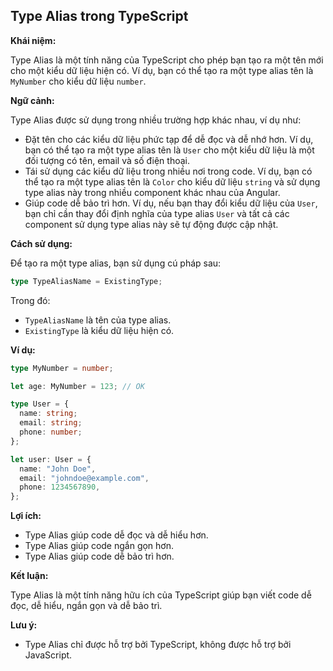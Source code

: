 ## Type Alias trong TypeScript

**Khái niệm:**

Type Alias là một tính năng của TypeScript cho phép bạn tạo ra một tên mới cho một kiểu dữ liệu hiện có. Ví dụ, bạn có thể tạo ra một type alias tên là `MyNumber` cho kiểu dữ liệu `number`.

**Ngữ cảnh:**

Type Alias được sử dụng trong nhiều trường hợp khác nhau, ví dụ như:

- Đặt tên cho các kiểu dữ liệu phức tạp để dễ đọc và dễ nhớ hơn. Ví dụ, bạn có thể tạo ra một type alias tên là `User` cho một kiểu dữ liệu là một đối tượng có tên, email và số điện thoại.
- Tái sử dụng các kiểu dữ liệu trong nhiều nơi trong code. Ví dụ, bạn có thể tạo ra một type alias tên là `Color` cho kiểu dữ liệu `string` và sử dụng type alias này trong nhiều component khác nhau của Angular.
- Giúp code dễ bảo trì hơn. Ví dụ, nếu bạn thay đổi kiểu dữ liệu của `User`, bạn chỉ cần thay đổi định nghĩa của type alias `User` và tất cả các component sử dụng type alias này sẽ tự động được cập nhật.

**Cách sử dụng:**

Để tạo ra một type alias, bạn sử dụng cú pháp sau:

```typescript
type TypeAliasName = ExistingType;
```

Trong đó:

- `TypeAliasName` là tên của type alias.
- `ExistingType` là kiểu dữ liệu hiện có.

**Ví dụ:**

```typescript
type MyNumber = number;

let age: MyNumber = 123; // OK

type User = {
  name: string;
  email: string;
  phone: number;
};

let user: User = {
  name: "John Doe",
  email: "johndoe@example.com",
  phone: 1234567890,
};
```

**Lợi ích:**

- Type Alias giúp code dễ đọc và dễ hiểu hơn.
- Type Alias giúp code ngắn gọn hơn.
- Type Alias giúp code dễ bảo trì hơn.

**Kết luận:**

Type Alias là một tính năng hữu ích của TypeScript giúp bạn viết code dễ đọc, dễ hiểu, ngắn gọn và dễ bảo trì.

**Lưu ý:**

- Type Alias chỉ được hỗ trợ bởi TypeScript, không được hỗ trợ bởi JavaScript.
